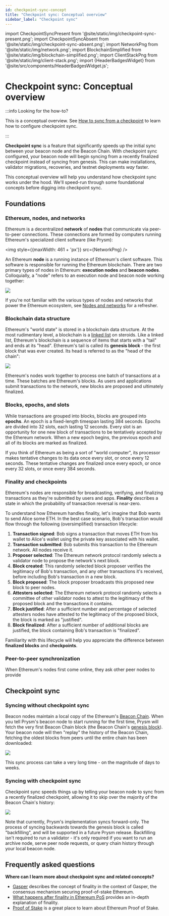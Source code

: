 ```yaml
---
id: checkpoint-sync-concept
title: "Checkpoint sync: Conceptual overview"
sidebar_label: "Checkpoint sync"
---
```

import CheckpointSyncPresent from '@site/static/img/checkpoint-sync-present.png';
import CheckpointSyncAbsent from '@site/static/img/checkpoint-sync-absent.png';
import NetworkPng from '@site/static/img/network.png';
import BlockchainSimplified from '@site/static/img/blockchain-simplified.png';
import ClientStackPng from '@site/static/img/client-stack.png';
import {HeaderBadgesWidget} from '@site/src/components/HeaderBadgesWidget.js';

# Checkpoint sync: Conceptual overview

<HeaderBadgesWidget commaDelimitedContributors="Kasey,Mick,James" />

:::info Looking for the how-to?

This is a conceptual overview. See [How to sync from a checkpoint](../prysm-usage/checkpoint-sync.md) to learn how to configure checkpoint sync. 

:::

**Checkpoint sync** is a feature that significantly speeds up the initial sync between your beacon node and the Beacon Chain. With checkpoint sync configured, your beacon node will begin syncing from a recently finalized checkpoint instead of syncing from genesis. This can make installations, validator migrations, recoveries, and testnet deployments *way* faster.

This conceptual overview will help you understand how checkpoint sync works under the hood. We'll speed-run through some foundational concepts before digging into checkpoint sync.

## Foundations

### Ethereum, nodes, and networks

Ethereum is a decentralized **network** of **nodes** that communicate via peer-to-peer connections. These connections are formed by computers running Ethereum's specialized client software (like Prysm):

<img style={{maxWidth: 461 + 'px'}} src={NetworkPng} />

An Ethereum **node** is a running instance of Ethereum's client software. This software is responsible for running the Ethereum blockchain. There are two primary types of nodes in Ethereum: **execution nodes** and **beacon nodes**. Colloquially, a "node" refers to an execution node and beacon node working together:

<img src={ClientStackPng} /> 

If you're not familiar with the various types of nodes and networks that power the Ethereum ecosystem, see [Nodes and networks](nodes-networks.md) for a refresher.


### Blockchain data structure

Ethereum's "world state" is stored in a blockchain data structure. At the most rudimentary level, a blockchain is a [linked list](https://en.wikipedia.org/wiki/Linked_list) on steroids. Like a linked list, Ethereum's blockchain is a sequence of items that starts with a "tail" and ends at its "head". Ethereum's tail is called its **genesis block** - the first block that was ever created. Its head is referred to as the "head of the chain":

<img src={BlockchainSimplified} />

Ethereum's nodes work together to process one batch of transactions at a time. These batches are Ethereum's blocks. As users and applications submit transactions to the network, new blocks are proposed and ultimately finalized.


### Blocks, epochs, and slots

While transactions are grouped into blocks, blocks are grouped into **epochs**. An epoch is a fixed-length timespan lasting 384 seconds. Epochs are divided into 32 slots, each lasting 12 seconds. Every slot is an opportunity for one new block of transactions to be tentatively accepted by the Ethereum network. When a new epoch begins, the previous epoch and all of its blocks are marked as finalized.

If you think of Ethereum as being a sort of "world computer", its processor makes tentative changes to its data once every slot, or once every 12 seconds. These tentative changes are finalized once every epoch, or once every 32 slots, or once every 384 seconds.



### Finality and checkpoints

Ethereum's nodes are responsible for broadcasting, verifying, and finalizing transactions as they're submitted by users and apps. **Finality** describes a state in which the probability of transaction reversal is near-zero. 

To understand how Ethereum handles finality, let's imagine that Bob wants to send Alice some ETH. In the best case scenario, Bob's transaction would flow through the following (oversimplified) transaction lifecycle:

 1. **Transaction signed**: Bob signs a transaction that moves ETH from his wallet to Alice's wallet using the private key associated with his wallet.
 2. **Transaction submitted**: Bob submits this transaction to the Ethereum network. All nodes receive it.
 3. **Proposer selected**: The Ethereum network protocol randomly selects a validator node to propose the network's next block. 
 4. **Block created**: This randomly selected block proposer verifies the legitimacy of Bob's transaction, and any other transactions it's received, before including Bob's transaction in a new block.
 5. **Block proposed**: The block proposer broadcasts this proposed new block to peer nodes.
 6. **Attesters selected**: The Ethereum network protocol randomly selects a committee of other validator nodes to attest to the legitimacy of the proposed block and the transactions it contains.
 7. **Block justified**: After a sufficient number and percentage of selected attesters nodes have attested to the legitimacy of the proposed block, the block is marked as "justified".
 8. **Block finalized**: After a sufficient number of additional blocks are justified, the block containing Bob's transaction is "finalized".

Familiarity with this lifecycle will help you appreciate the difference between **finalized blocks** and **checkpoints**. 


### Peer-to-peer synchronization

When Ethereum's nodes first come online, they ask other peer nodes to provide 



## Checkpoint sync

### Syncing without checkpoint sync

Beacon nodes maintain a local copy of the Ethereum's [Beacon Chain](https://ethereum.org/en/upgrades/beacon-chain/). When you tell Prysm's beacon node to start running for the first time, Prysm will fetch the very first Beacon Chain block (the Beacon Chain's [genesis block](https://beaconscan.com/slots?epoch=0)). Your beacon node will then "replay" the history of the Beacon Chain, fetching the oldest blocks from peers until the entire chain has been downloaded:

<img src={CheckpointSyncAbsent} /> 

This sync process can take a very long time - on the magnitude of days to weeks. 

### Syncing with checkpoint sync

Checkpoint sync speeds things up by telling your beacon node to sync from a recently finalized checkpoint, allowing it to skip over the majority of the Beacon Chain's history:

<img src={CheckpointSyncPresent} /> 

Note that currently, Prysm's implementation syncs forward-only. The process of syncing backwards towards the genesis block is called "backfilling", and will be supported in a future Prysm release. Backfilling isn't required to run a validator - it's only required if you want to run an archive node, serve peer node requests, or query chain history through your local beacon node.


## Frequently asked questions

**Where can I learn more about checkpoint sync and related concepts?** <br/>

 - [Gasper](https://ethereum.org/en/developers/docs/consensus-mechanisms/pos/gasper/) describes the concept of finality in the context of Gasper, the consensus mechanism securing proof-of-stake Ethereum.
 - [What happens after finality in Ethereum PoS](https://hackmd.io/@prysmaticlabs/finality) provides an in-depth explanation of finality.
 - [Proof of Stake](https://ethereum.org/pt/developers/docs/consensus-mechanisms/pos/) is a great place to learn about Ethereum Proof of Stake.



<RequestUpdateWidget />